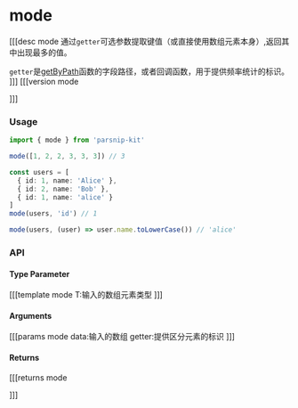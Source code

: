 # mode
[[[desc mode
通过`getter`可选参数提取键值（或直接使用数组元素本身）,返回其中出现最多的值。

`getter`是[getByPath](../object/getByPath)函数的字段路径，或者回调函数，用于提供频率统计的标识。
]]]
[[[version mode
  
]]]
### Usage

```ts
import { mode } from 'parsnip-kit'

mode([1, 2, 2, 3, 3, 3]) // 3

const users = [
  { id: 1, name: 'Alice' },
  { id: 2, name: 'Bob' },
  { id: 1, name: 'alice' }
]
mode(users, 'id') // 1

mode(users, (user) => user.name.toLowerCase()) // 'alice'
```


### API

#### Type Parameter
[[[template mode
T:输入的数组元素类型
]]]
#### Arguments
[[[params mode
data:输入的数组
getter:提供区分元素的标识
]]]
#### Returns
[[[returns mode

]]]